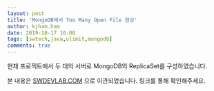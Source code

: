 ```yaml
---
layout: post
title: 'MongoDB에서 Too Many Open File 현상'
author: kjham.ham
date: 2019-10-17 10:00
tags: [swtech,java,ulimit,mongodb]
comments: true
---
```


현재 프로젝트에서 두 대의 서버로 MongoDB의 ReplicaSet를 구성하였습니다.

본 내용은 [SWDEVLAB.COM](https://swdevlab.com/74) 으로 이관되었습니다.
링크를 통해 확인해주세요.